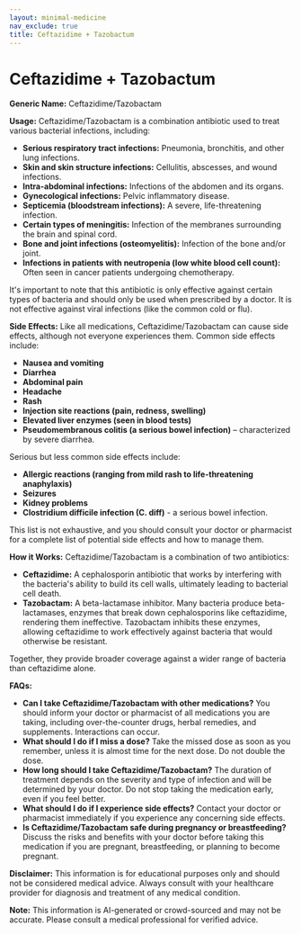 ```yaml
---
layout: minimal-medicine
nav_exclude: true
title: Ceftazidime + Tazobactum
---
```


# Ceftazidime + Tazobactum

**Generic Name:** Ceftazidime/Tazobactam

**Usage:** Ceftazidime/Tazobactam is a combination antibiotic used to treat various bacterial infections, including:

* **Serious respiratory tract infections:**  Pneumonia, bronchitis, and other lung infections.
* **Skin and skin structure infections:**  Cellulitis, abscesses, and wound infections.
* **Intra-abdominal infections:** Infections of the abdomen and its organs.
* **Gynecological infections:** Pelvic inflammatory disease.
* **Septicemia (bloodstream infections):**  A severe, life-threatening infection.
* **Certain types of meningitis:** Infection of the membranes surrounding the brain and spinal cord.
* **Bone and joint infections (osteomyelitis):** Infection of the bone and/or joint.
* **Infections in patients with neutropenia (low white blood cell count):**  Often seen in cancer patients undergoing chemotherapy.


It's important to note that this antibiotic is only effective against certain types of bacteria and should only be used when prescribed by a doctor.  It is not effective against viral infections (like the common cold or flu).


**Side Effects:**  Like all medications, Ceftazidime/Tazobactam can cause side effects, although not everyone experiences them.  Common side effects include:

* **Nausea and vomiting**
* **Diarrhea**
* **Abdominal pain**
* **Headache**
* **Rash**
* **Injection site reactions (pain, redness, swelling)**
* **Elevated liver enzymes (seen in blood tests)**
* **Pseudomembranous colitis (a serious bowel infection)** – characterized by severe diarrhea.


Serious but less common side effects include:

* **Allergic reactions (ranging from mild rash to life-threatening anaphylaxis)**
* **Seizures**
* **Kidney problems**
* **Clostridium difficile infection (C. diff)** - a serious bowel infection.


This list is not exhaustive, and you should consult your doctor or pharmacist for a complete list of potential side effects and how to manage them.


**How it Works:** Ceftazidime/Tazobactam is a combination of two antibiotics:

* **Ceftazidime:**  A cephalosporin antibiotic that works by interfering with the bacteria's ability to build its cell walls, ultimately leading to bacterial cell death.
* **Tazobactam:** A beta-lactamase inhibitor. Many bacteria produce beta-lactamases, enzymes that break down cephalosporins like ceftazidime, rendering them ineffective. Tazobactam inhibits these enzymes, allowing ceftazidime to work effectively against bacteria that would otherwise be resistant.


Together, they provide broader coverage against a wider range of bacteria than ceftazidime alone.


**FAQs:**

* **Can I take Ceftazidime/Tazobactam with other medications?**  You should inform your doctor or pharmacist of all medications you are taking, including over-the-counter drugs, herbal remedies, and supplements.  Interactions can occur.
* **What should I do if I miss a dose?**  Take the missed dose as soon as you remember, unless it is almost time for the next dose.  Do not double the dose.
* **How long should I take Ceftazidime/Tazobactam?**  The duration of treatment depends on the severity and type of infection and will be determined by your doctor.  Do not stop taking the medication early, even if you feel better.
* **What should I do if I experience side effects?**  Contact your doctor or pharmacist immediately if you experience any concerning side effects.
* **Is Ceftazidime/Tazobactam safe during pregnancy or breastfeeding?**  Discuss the risks and benefits with your doctor before taking this medication if you are pregnant, breastfeeding, or planning to become pregnant.


**Disclaimer:** This information is for educational purposes only and should not be considered medical advice.  Always consult with your healthcare provider for diagnosis and treatment of any medical condition.


**Note:** This information is AI-generated or crowd-sourced and may not be accurate. Please consult a medical professional for verified advice.